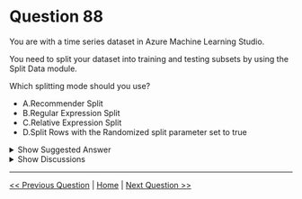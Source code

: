 # Question 88

You are with a time series dataset in Azure Machine Learning Studio.

You need to split your dataset into training and testing subsets by using the Split Data module.

Which splitting mode should you use?

* A.Recommender Split
* B.Regular Expression Split
* C.Relative Expression Split
* D.Split Rows with the Randomized split parameter set to true

<details>
  <summary>Show Suggested Answer</summary>

  <strong>C</strong><br>

</details>

<details>
  <summary>Show Discussions</summary>

<blockquote><p><strong>jameswoo</strong> <code>(Sat 14 Nov 2020 19:21)</code> - <em>Upvotes: 58</em></p><p>i think it is C.   time-series data means you should split the data by date, otherwise you may have information leaking.</p></blockquote>
<blockquote><p><strong>human_ai</strong> <code>(Wed 02 Feb 2022 17:02)</code> - <em>Upvotes: 5</em></p><p>Nope, my bad... definitely C. Relative Expression split cause it is a time series dataset.</p></blockquote>
<blockquote><p><strong>human_ai</strong> <code>(Wed 02 Feb 2022 16:55)</code> - <em>Upvotes: 7</em></p><p>I think the Answer is correct. Since you just want to split into test and training Data. You are NOT trying to  SPLIT into CATEGORIES. or dates</p></blockquote>
<blockquote><p><strong>saegeb2000</strong> <code>(Fri 08 Jan 2021 06:48)</code> - <em>Upvotes: 29</em></p><p>This should be C: Relative Expression Split: Use this option whenever you want to apply a condition to a number column. The number can be a date/time field, a column that contains age or dollar amounts, or even a percentage. For example, you might want to divide your dataset based on the cost of the items, group people by age ranges, or separate data by a calendar date.
https://docs.microsoft.com/en-us/azure/machine-learning/algorithm-module-reference/split-data</p></blockquote>
<blockquote><p><strong>84b1989</strong> <code>(Wed 15 Jan 2025 22:20)</code> - <em>Upvotes: 2</em></p><p>Explanation:
When working with a time series dataset in Azure Machine Learning Studio, the Split Rows mode with the Randomized split parameter set to true is the most appropriate choice for splitting the dataset into training and testing subsets. Here&#x27;s why:

Time Series Data Considerations:
Time series data has a temporal order, and splitting it randomly ensures that the training and testing subsets are representative of the entire dataset without breaking the time sequence. This helps in maintaining the integrity of the data for model evaluation.

Split Rows Mode:
The Split Rows mode allows you to specify a fraction of the dataset to be used for training and testing. For example, you can allocate 70% of the data for training and 30% for testing.

Randomized Split Parameter:
Setting the Randomized split parameter to true ensures that the data is shuffled before splitting, which is crucial for time series data to avoid bias and ensure that the model generalizes well.</p></blockquote>
<blockquote><p><strong>Lion007</strong> <code>(Sun 30 Jun 2024 15:32)</code> - <em>Upvotes: 2</em></p><p>WRONG. The Correct answer is: C
The correct method for splitting a time series dataset should consider the sequential nature of the data. The options available in the Split Data component in Azure ML are:
1. Split Rows: This mode is used to simply divide the data into two parts. This mode is generally used when the sequence of data is not a concern.
2. Regular Expression Split: This mode is for dividing the dataset based on a pattern in a text field such as analyzing sentiment.
3. Relative Expression Split: This mode applies to conditions on a number column, which could include date/time fields.
For time series data, where the sequence and continuity of data points are important, neither randomization (as in Split Rows with randomization) nor pattern-based splits (as in Regular Expression Split) are appropriate. Instead, the Relative Expression Split, which can handle conditions on date/time fields, is suited for time series data, allowing the dataset to be divided without disrupting the sequence.
Therefore, the correct answer should be C. Relative Expression Split.</p></blockquote>
<blockquote><p><strong>NullVoider_0</strong> <code>(Thu 13 Jun 2024 05:53)</code> - <em>Upvotes: 3</em></p><p>When splitting a time series dataset in Azure Machine Learning Studio, you should use the &quot;Split Rows&quot; option with the &quot;Randomized split&quot; parameter set to false to ensure that the temporal order of the data is preserved. This approach is crucial for maintaining the integrity of time series data in training and testing subsets.</p></blockquote>
<blockquote><p><strong>dporwal04</strong> <code>(Wed 12 Jun 2024 09:20)</code> - <em>Upvotes: 1</em></p><p>use any tool like search, bard, chatgpt or any other tool but ans is C</p></blockquote>
<blockquote><p><strong>ymj_000</strong> <code>(Sat 04 May 2024 21:31)</code> - <em>Upvotes: 2</em></p><p>I think the answer is D because Randomized split is preferred option when you&#x27;re creating training and test datasets. See https://learn.microsoft.com/en-us/azure/machine-learning/component-reference/split-data?view=azureml-api-2.
This is very sneaky by mentioning this is a time series data which makes me think the answer should be Relative Expression Split.</p></blockquote>
<blockquote><p><strong>PI_Team</strong> <code>(Fri 12 Jan 2024 17:01)</code> - <em>Upvotes: 2</em></p><p>For splitting a time series dataset in Azure Machine Learning Studio, the appropriate splitting mode to use is the &quot;Relative Expression Split&quot; (C).

The Relative Expression Split mode allows you to split the dataset based on conditions applied to a number column. This number column can be a date/time field, age, dollar amounts, percentages, or any other numerical value. It provides flexibility in defining the splitting criteria based on these numeric conditions.

In the context of a time series dataset, you can use the Relative Expression Split mode to split the dataset based on conditions related to the time component, such as dividing data by calendar date, time periods, or specific ranges of dates.</p></blockquote>
<blockquote><p><strong>RamundiGR</strong> <code>(Thu 10 Aug 2023 14:56)</code> - <em>Upvotes: 1</em></p><p>it clearly C!! you can check on https://learn.microsoft.com/en-us/azure/machine-learning/component-reference/split-data</p></blockquote>
<blockquote><p><strong>RamundiGR</strong> <code>(Sun 06 Aug 2023 13:54)</code> - <em>Upvotes: 2</em></p><p>why the moderator does not bother to correct those answers?</p></blockquote>
<blockquote><p><strong>NachoPrendes</strong> <code>(Sun 30 Jul 2023 15:02)</code> - <em>Upvotes: 1</em></p><p>I think D is the correct one to choose random dates belonging to all years in two datasets</p></blockquote>
<blockquote><p><strong>Edriv</strong> <code>(Wed 14 Jun 2023 14:59)</code> - <em>Upvotes: 1</em></p><p>why not B?</p></blockquote>
<blockquote><p><strong>KIshor1212</strong> <code>(Thu 01 Jun 2023 18:10)</code> - <em>Upvotes: 1</em></p><p>Calendar year
A common scenario is to divide a dataset by years. The following expression selects all rows where the values in the column Year are greater than 2010.</p></blockquote>
<blockquote><p><strong>PremPatrick</strong> <code>(Thu 18 May 2023 06:20)</code> - <em>Upvotes: 2</em></p><p>C should be correct</p></blockquote>
<blockquote><p><strong>fvil</strong> <code>(Sun 07 May 2023 14:36)</code> - <em>Upvotes: 1</em></p><p>Question about Split Data module and differences between Regular Expression and Relative Expression appears on exam 07/11/2022</p></blockquote>
<blockquote><p><strong>azurelearner666</strong> <code>(Mon 10 Oct 2022 17:20)</code> - <em>Upvotes: 1</em></p><p>Selected Answer: C

Without any shadow of a doubt ;)

In machine learning, train/test split splits the data randomly, as there’s no dependence from one observation to the other. That’s not the case with time series data. Here, you’ll want to use values at the rear of the dataset for testing and everything else for training.
Example: Select first 10 years for training and 2 years for testing.

https://docs.microsoft.com/en-us/azure/machine-learning/algorithm-module-reference/split-data (check the Relative Expression Split section)</p></blockquote>
<blockquote><p><strong>sam844</strong> <code>(Mon 26 Sep 2022 05:54)</code> - <em>Upvotes: 1</em></p><p>C is the correct choice. It is time series data so it has to be split by date which is only Relative Expression</p></blockquote>

</details>

---

[<< Previous Question](question_87.md) | [Home](/index.md) | [Next Question >>](question_89.md)
